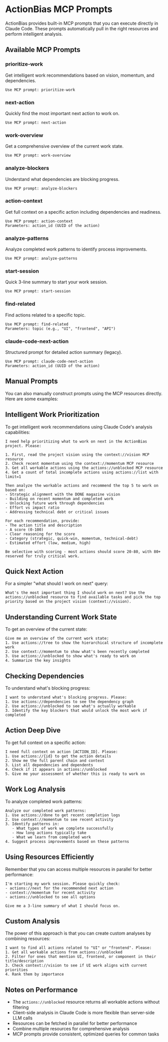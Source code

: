 # ActionBias MCP Prompts

ActionBias provides built-in MCP prompts that you can execute directly in Claude Code. These prompts automatically pull in the right resources and perform intelligent analysis.

## Available MCP Prompts

### prioritize-work
Get intelligent work recommendations based on vision, momentum, and dependencies.
```
Use MCP prompt: prioritize-work
```

### next-action
Quickly find the most important next action to work on.
```
Use MCP prompt: next-action
```

### work-overview
Get a comprehensive overview of the current work state.
```
Use MCP prompt: work-overview
```

### analyze-blockers
Understand what dependencies are blocking progress.
```
Use MCP prompt: analyze-blockers
```

### action-context
Get full context on a specific action including dependencies and readiness.
```
Use MCP prompt: action-context
Parameters: action_id (UUID of the action)
```

### analyze-patterns
Analyze completed work patterns to identify process improvements.
```
Use MCP prompt: analyze-patterns
```

### start-session
Quick 3-line summary to start your work session.
```
Use MCP prompt: start-session
```

### find-related
Find actions related to a specific topic.
```
Use MCP prompt: find-related
Parameters: topic (e.g., "UI", "frontend", "API")
```

### claude-code-next-action
Structured prompt for detailed action summary (legacy).
```
Use MCP prompt: claude-code-next-action
Parameters: action_id (UUID of the action)
```

## Manual Prompts

You can also manually construct prompts using the MCP resources directly. Here are some examples:

## Intelligent Work Prioritization

To get intelligent work recommendations using Claude Code's analysis capabilities:

```
I need help prioritizing what to work on next in the ActionBias project. Please:

1. First, read the project vision using the context://vision MCP resource
2. Check recent momentum using the context://momentum MCP resource  
3. Get all workable actions using the actions://unblocked MCP resource
4. Get a count of total incomplete actions using actions://list with limit=1

Then analyze the workable actions and recommend the top 5 to work on based on:
- Strategic alignment with the DONE magazine vision
- Building on recent momentum and completed work
- Unlocking future work through dependencies
- Effort vs impact ratio
- Addressing technical debt or critical issues

For each recommendation, provide:
- The action title and description
- A score (0-100) 
- Clear reasoning for the score
- Category (strategic, quick-win, momentum, technical-debt)
- Estimated effort (low, medium, high)

Be selective with scoring - most actions should score 20-80, with 80+ reserved for truly critical work.
```

## Quick Next Action

For a simpler "what should I work on next" query:

```
What's the most important thing I should work on next? Use the actions://unblocked resource to find available tasks and pick the top priority based on the project vision (context://vision).
```

## Understanding Current Work State

To get an overview of the current state:

```
Give me an overview of the current work state:
1. Use actions://tree to show the hierarchical structure of incomplete work
2. Use context://momentum to show what's been recently completed
3. Use actions://unblocked to show what's ready to work on
4. Summarize the key insights
```

## Checking Dependencies

To understand what's blocking progress:

```
I want to understand what's blocking progress. Please:
1. Use actions://dependencies to see the dependency graph
2. Use actions://unblocked to see what's actually workable
3. Identify the key blockers that would unlock the most work if completed
```

## Action Deep Dive

To get full context on a specific action:

```
I need full context on action [ACTION_ID]. Please:
1. Use actions://{id} to get the action details
2. Show me the full parent chain and context
3. List all dependencies and dependents
4. Check if it appears in actions://unblocked
5. Give me your assessment of whether this is ready to work on
```

## Work Log Analysis

To analyze completed work patterns:

```
Analyze our completed work patterns:
1. Use actions://done to get recent completion logs
2. Use context://momentum to see recent activity
3. Identify patterns in:
   - What types of work we complete successfully
   - How long actions typically take
   - What we learn from completed work
4. Suggest process improvements based on these patterns
```

## Using Resources Efficiently

Remember that you can access multiple resources in parallel for better performance:

```
I'm starting my work session. Please quickly check:
- actions://next for the recommended next action
- context://momentum for recent activity  
- actions://unblocked to see all options

Give me a 3-line summary of what I should focus on.
```

## Custom Analysis

The power of this approach is that you can create custom analyses by combining resources:

```
I want to find all actions related to "UI" or "frontend". Please:
1. Get all workable actions from actions://unblocked
2. Filter for ones that mention UI, frontend, or component in their title/description
3. Check context://vision to see if UI work aligns with current priorities
4. Rank them by importance
```

## Notes on Performance

- The `actions://unblocked` resource returns all workable actions without filtering
- Client-side analysis in Claude Code is more flexible than server-side LLM calls
- Resources can be fetched in parallel for better performance
- Combine multiple resources for comprehensive analysis
- MCP prompts provide consistent, optimized queries for common tasks